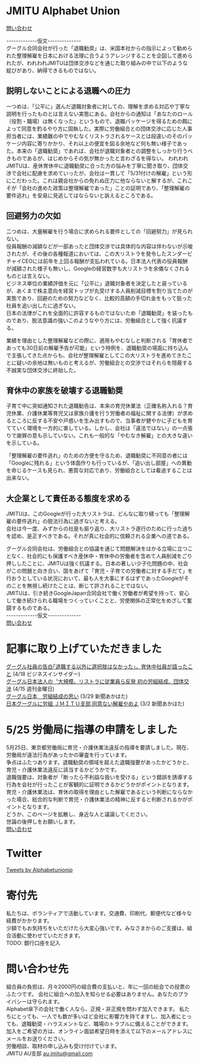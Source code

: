 # JMITU Alphabet Union
[問い合わせ](mailto:au.jmitu@gmail.com)

-------------仮文--------------  
グーグル合同会社が行った「退職勧奨」は、米国本社からの指示によって勧められた整理解雇を日本における法理に合うようアレンジすることを企図して進められたが、われわれJMITUは団体交渉などを通じた取り組みの中で以下のような綻びがあり、納得できるものではない。  
  
## 説明しないことによる退職への圧力
一つめは、「公平に」選んだ退職対象者に対しての、理解を求める対応や丁寧な説明を行ったものとは言えない実態にある。会社からの通知は「あなたのロール（役割・職場）は無くなった」というもので、退職パッケージを得るための餌によって同意を釣るやり方に固執した。実際に労働組合との団体交渉に応じた人事担当者には、業績難の中でやむなくリストラされるケースとは段違いのそのパッケージ内容に寄りかかり、それ以上の便宜を図る余地など何も無い様子であった。本来の「退職勧奨」であれば、会社が退職対象者との調整をしっかり行うべきものであるが、はじめからその気が無かったと言わざるを得ない。
われわれJMITUは、産休育休中に退職勧奨に合った方の悩みを丁寧に聞き取り、団体交渉で会社に配慮を求めていったが、会社は一貫して「5/31付けの解雇」という形にこだわった。これは親会社からの免れぬ圧力に他ならないと解するが、これこそが「会社の進めた政策は整理解雇であった」ことの証明であり、「整理解雇の要件逃れ」を安易に見逃してはならないと訴えるところである。  
  
## 回避努力の欠如
二つめは、大量解雇を行う場合に求められる要件としての「回避努力」が見られない。  
役員報酬の減額などが一部あったと団体交渉では具体的な内容は伴わないが示唆されたが、その後の各種報道においては、この大リストラを発令したスンダービチャイCEOには前年を上回る報酬が支払われている。日本法人代表の役員報酬が減額された様子も無いし、Googleの経営数字も大リストラを余儀なくされるものとは言えない。  
ビジネス単位の業績評価を元に「公平に」退職対象者を決定したと装っているが、あくまで株主意向を経営トップが丸受けする人員削減目標を割り当てたのが実態であり、回避のための努力などなく、比較的高額の手切れ金をもって狙った社員を追い出したに過ぎない。  
日本の法律がこれを全面的に許容するものではないため「退職勧奨」を装ったものであり、脱法意識の強いこのようなやり方には、労働組合として強く抗議する。  
  
  
業績を理由とした整理解雇などの際に、適用もやむなしと判断される「育休者であっても30日前の解雇予告が可能」という特例を、退職勧奨の場面に持ち込んで主張してきた点からも、会社が整理解雇としてこの大リストラを進めてきたことに疑いの余地は無いものと考えるが、労働組合との交渉ではそれらを隠蔽する不誠実な団体交渉に終始した。  
  
## 育休中の家族を破壊する退職勧奨
子育て中に突如通知された退職勧告は、本来の育児休業法（正確名称入れる？育児休業、介護休業等育児又は家族介護を行う労働者の福祉に関する法律）が求めるところに反する不安や戸惑いを生み出すもので、当事者が健やかに子どもを育てていく環境を一方的に害している。しかし、会社は「違法ではない」の一点張りで謝罪の意も示していない。これも一般的な「やむなき解雇」との大きな違いを示している。  
  
「整理解雇の要件逃れ」のための方便を守るため、退職勧奨に不同意の者には「Googleに残れる」という体面作りも行っているが、「追い出し部屋」への異動を命じるケースも見られ、悪質な対応であり、労働組合としては看過することは出来ない。  
  
## 大企業として責任ある態度を求める
JMITUは、このGoogleが行った大リストラは、どんなに取り繕っても「整理解雇の要件逃れ」の脱法行為に過ぎないと考える。  
会社は今一度、みずからの社是も振り返り、大リストラ遂行のために行った過ちを認め、是正すべきである。それが真に社会的に信頼される企業への道である。   
  
グーグル合同会社は、労働組合との協議を通じて問題解決をはかる立場に立つことなく、社会的にも保護すべき産休中・育休中の労働者を含めて人員削減をごり押ししたことに、JMITUは強く抗議する。日本の著しい少子化問題の中、社会がこの問題と向き合い、国をあげて「育児・子育ての労働者に対する手だて」を行おうとしている状況において、最も人を大事にするはずであったGoogleがそのことを無視し続けたことは、断じて許されることではない。  
JMITUは、引き続きGoogleJapan合同会社で働く労働者が希望を持って、安心して働き続けられる職場をつくっていくことと、労使関係の正常化をめざして奮闘するものである。  
-------------仮文--------------  
[問い合わせ](mailto:au.jmitu@gmail.com)

# 記事に取り上げていただきました
 [グーグル社員の告白｢退職する以外に選択肢はなかった｣。育休中社員が語ったこと](https://www.businessinsider.jp/post-268498) (4/18 ビジネスインサイダー)  
[グーグル日本法人の〝大規模〟リストラに従業員ら反発
初の労組結成、団体交渉](https://www.kinyobi.co.jp/kinyobinews/2023/04/15/antena-1243/) (4/15 週刊金曜日)  
[グーグル日本　労組結成の思い](https://www.jcp.or.jp/akahata/aik22/2023-03-29/2023032901_08_0.html) (3/29 新聞あかはた)  
[日本グーグルに労組 ＪＭＩＴＵ支部 同意ない解雇やめよ](https://www.jcp.or.jp/akahata/aik22/2023-03-02/2023030201_03_0.html) (3/2 新聞あかはた)  

# 5/25 労働局に指導の申請をしました
5月25日、東京都労働局に育児・介護休業法違反の指導を要請しました。現在、労働局が違法行為があったかの審査を行っています。  
争点はふたつあります。退職勧奨の領域を超えた退職強要があったかどうかと、育児・介護休業法違反に該当するかどうかです。  
退職強要は、対象者が「断ったら不利益な扱いを受ける」という錯誤を誘導する行為を会社が行ったことが客観的に証明できるかどうかがポイントとなります。  
育児・介護休業法は、育休の取得を理由とした解雇であるという判断にならなかった場合、総合的な判断で育児・介護休業法の精神に反すると判断されるかがポイントとなります。  
どうか、このページを拡散し、身近な人と議論してください。  
世論の後押しをお願いします。  
[問い合わせ](mailto:au.jmitu@gmail.com)

# Twitter
<a class="twitter-timeline" data-height="300" href="https://twitter.com/Alphabetunionjp?ref_src=twsrc%5Etfw">Tweets by Alphabetunionjp</a> <script async src="https://platform.twitter.com/widgets.js" charset="utf-8"></script>

# 寄付先
私たちは、ボランティアで活動しています。交通費、印刷代、郵便代など様々な経費がかかります。  
少額でもお気持ちをいただけたら大変心強いです。みなさまからのご支援は、組合活動に使わせていただきます。  
TODO: 銀行口座を記入

# 問い合わせ先
組合員の負担は、月々2000円の組合費の支払いと、年に一回の総会での投票のふたつです。
会社に組合への加入を知らせる必要はありません。あなたのプライバシーは守られます。  
Alphabet傘下の会社で働く人なら、正規・非正規を問わず加入できます。
私たちにとっても、一人でも数が多いほど会社に影響力を持てますし、加入者にとっても、退職勧奨・ハラスメントなど、職場のトラブルに備えることができます。  
加入をご希望の方は、オンライン面談希望日時を添えて以下のメールアドレスにメールをお送りください。  
労働相談、取材の申し込みも受け付けています。  
JMITU AU支部 [au.jmitu@gmail.com](mailto:au.jmitu@gmail.com)  
